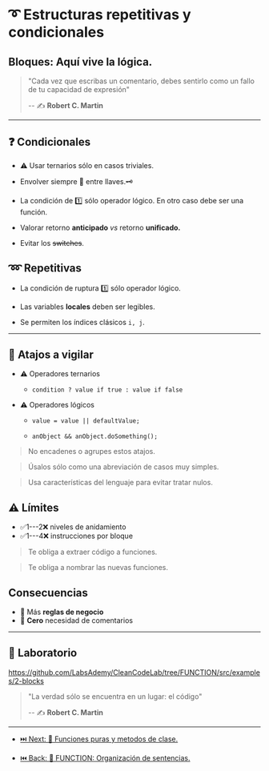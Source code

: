 # ➰ Estructuras repetitivas y condicionales

## Bloques: Aquí vive la lógica.

> "Cada vez que escribas un comentario, debes sentirlo como un fallo de tu capacidad de expresión"
>
> -- ✍️ **Robert C. Martin**

---

## ❓ Condicionales

- ⚠️ Usar ternarios sólo en casos triviales.

- Envolver siempre 🔑 entre llaves.🗝

- La condición de 1️⃣ sólo operador lógico. En otro caso debe ser una función.

- Valorar retorno **anticipado** _vs_ retorno **unificado.**

- Evitar los ~~switches~~.

## ➿ Repetitivas

- La condición de ruptura 1️⃣ sólo operador lógico.

- Las variables **locales** deben ser legibles.

- Se permiten los índices clásicos `i, j`.

---

## 👮 Atajos a vigilar

- ⚠️ Operadores ternarios

  - `condition ? value if true : value if false`

- ⚠️ Operadores lógicos

  - `value = value || defaultValue;`

  - `anObject && anObject.doSomething();`

> No encadenes o agrupes estos atajos.

> Úsalos sólo como una abreviación de casos muy simples.

> Usa características del lenguaje para evitar tratar nulos.

## ⚠️ Límites

- ✅1---2❌ niveles de anidamiento
- ✅1---4❌ instrucciones por bloque

> Te obliga a extraer código a funciones.

> Te obliga a nombrar las nuevas funciones.

## Consecuencias

- 💼 Más **reglas de negocio**
- 💬 **Cero** necesidad de comentarios

---

## 📝 Laboratorio

https://github.com/LabsAdemy/CleanCodeLab/tree/FUNCTION/src/examples/2-blocks

> "La verdad sólo se encuentra en un lugar: el código"
>
> -- ✍️ **Robert C. Martin**

---

- [⏭️ Next: 🧩 Funciones puras y metodos de clase.](./3-funciones_puras_y_metodos_de_clase.md)

- [⏮️ Back: 🔀 FUNCTION: Organización de sentencias.](https://github.com/LabsAdemy/CleanCodeLab/tree/FUNCTION)
